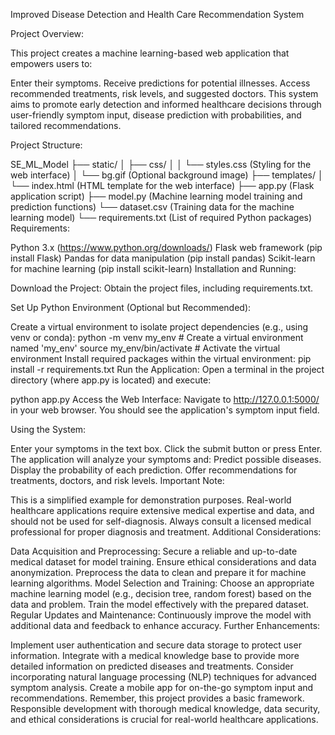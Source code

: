 Improved Disease Detection and Health Care Recommendation System

Project Overview:

This project creates a machine learning-based web application that empowers users to:

Enter their symptoms.
Receive predictions for potential illnesses.
Access recommended treatments, risk levels, and suggested doctors.
This system aims to promote early detection and informed healthcare decisions through user-friendly symptom input, disease prediction with probabilities, and tailored recommendations.

Project Structure:

SE_ML_Model
├── static/
│   ├── css/
│   │   └── styles.css        (Styling for the web interface)
│   └── bg.gif                 (Optional background image)
├── templates/
│   └── index.html             (HTML template for the web interface)
├── app.py                     (Flask application script)
├── model.py                   (Machine learning model training and prediction functions)
└── dataset.csv                 (Training data for the machine learning model)
└── requirements.txt            (List of required Python packages)
Requirements:

Python 3.x (https://www.python.org/downloads/)
Flask web framework (pip install Flask)
Pandas for data manipulation (pip install pandas)
Scikit-learn for machine learning (pip install scikit-learn)
Installation and Running:

Download the Project: Obtain the project files, including requirements.txt.

Set Up Python Environment (Optional but Recommended):

Create a virtual environment to isolate project dependencies (e.g., using venv or conda):
python -m venv my_env  # Create a virtual environment named 'my_env'
source my_env/bin/activate  # Activate the virtual environment
Install required packages within the virtual environment:
pip install -r requirements.txt
Run the Application: Open a terminal in the project directory (where app.py is located) and execute:

python app.py
Access the Web Interface: Navigate to http://127.0.0.1:5000/ in your web browser. You should see the application's symptom input field.

Using the System:

Enter your symptoms in the text box.
Click the submit button or press Enter.
The application will analyze your symptoms and:
Predict possible diseases.
Display the probability of each prediction.
Offer recommendations for treatments, doctors, and risk levels.
Important Note:

This is a simplified example for demonstration purposes. Real-world healthcare applications require extensive medical expertise and data, and should not be used for self-diagnosis. Always consult a licensed medical professional for proper diagnosis and treatment.
Additional Considerations:

Data Acquisition and Preprocessing: Secure a reliable and up-to-date medical dataset for model training. Ensure ethical considerations and data anonymization. Preprocess the data to clean and prepare it for machine learning algorithms.
Model Selection and Training: Choose an appropriate machine learning model (e.g., decision tree, random forest) based on the data and problem. Train the model effectively with the prepared dataset.
Regular Updates and Maintenance: Continuously improve the model with additional data and feedback to enhance accuracy.
Further Enhancements:

Implement user authentication and secure data storage to protect user information.
Integrate with a medical knowledge base to provide more detailed information on predicted diseases and treatments.
Consider incorporating natural language processing (NLP) techniques for advanced symptom analysis.
Create a mobile app for on-the-go symptom input and recommendations.
Remember, this project provides a basic framework. Responsible development with thorough medical knowledge, data security, and ethical considerations is crucial for real-world healthcare applications.
